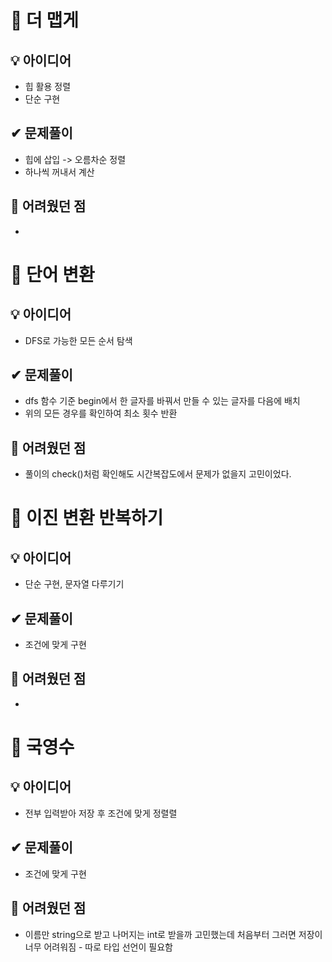 # 🔎 더 맵게

## 💡 아이디어

- 힙 활용 정렬
- 단순 구현

## ✔ 문제풀이

- 힙에 삽입 -> 오름차순 정렬
- 하나씩 꺼내서 계산

## 🤕 어려웠던 점

-

# 🔎 단어 변환

## 💡 아이디어

- DFS로 가능한 모든 순서 탐색

## ✔ 문제풀이

- dfs 함수 기준 begin에서 한 글자를 바꿔서 만들 수 있는 글자를 다음에 배치
- 위의 모든 경우를 확인하여 최소 횟수 반환

## 🤕 어려웠던 점

- 풀이의 check()처럼 확인해도 시간복잡도에서 문제가 없을지 고민이었다.

# 🔎 이진 변환 반복하기

## 💡 아이디어

- 단순 구현, 문자열 다루기기

## ✔ 문제풀이

- 조건에 맞게 구현

## 🤕 어려웠던 점

-

# 🔎 국영수

## 💡 아이디어

- 전부 입력받아 저장 후 조건에 맞게 정렬렬

## ✔ 문제풀이

- 조건에 맞게 구현

## 🤕 어려웠던 점

- 이름만 string으로 받고 나머지는 int로 받을까 고민했는데 처음부터 그러면 저장이 너무 어려워짐 - 따로 타입 선언이 필요함
